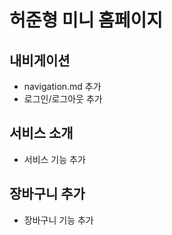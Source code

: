 # 허준형 미니 홈페이지

## 내비게이션
- navigation.md 추가
- 로그인/로그아웃 추가

## 서비스 소개
- 서비스 기능 추가 

## 장바구니 추가
- 장바구니 기능 추가
